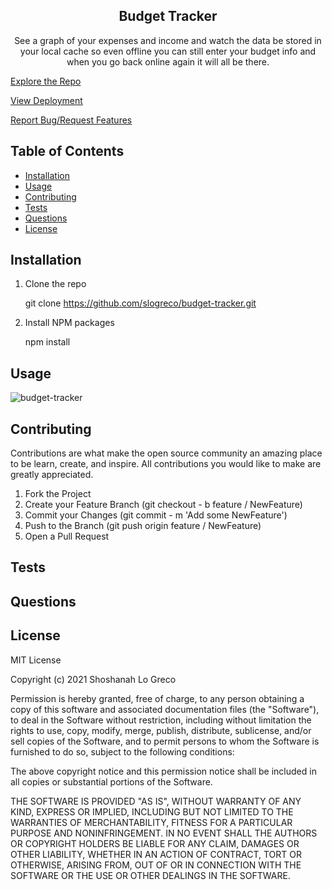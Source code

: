 
<h2 align = "center"><strong> Budget Tracker </strong></h2>
    
<p align = "center"> See a graph of your expenses and income and watch the data be stored in your local cache so even offline you can still enter your budget info and when you go back online again it will all be there.

<a href= "https://github.com/slogreco/budget-tracker"> Explore the Repo </a>

<a href= "https://budget-tracker-4000.herokuapp.com/"> View Deployment </a>

<a href="https://github.com/slogreco/budget-tracker/issues">Report Bug/Request Features</a>

</p>


## Table of Contents
* [Installation](#installation)
* [Usage](#usage)
* [Contributing](#contributing)
* [Tests](#tests)
* [Questions](#questions)
* [License](#license)

## Installation

1. Clone the repo

    git clone https://github.com/slogreco/budget-tracker.git

2. Install NPM packages

    npm install

## Usage

<img src= "/public/assets/screen-shot" alt = "budget-tracker">


## Contributing

Contributions are what make the open source community an amazing place to be learn, create, and inspire. All contributions you would like to make are greatly appreciated.

1. Fork the Project
2. Create your Feature Branch (git checkout - b feature / NewFeature)
3. Commit your Changes (git commit - m 'Add some NewFeature')
4. Push to the Branch (git push origin feature / NewFeature)
5. Open a Pull Request


## Tests



## Questions



## License

MIT License

Copyright (c) 2021 Shoshanah Lo Greco

Permission is hereby granted, free of charge, to any person obtaining a copy
of this software and associated documentation files (the "Software"), to deal
in the Software without restriction, including without limitation the rights
to use, copy, modify, merge, publish, distribute, sublicense, and/or sell
copies of the Software, and to permit persons to whom the Software is
furnished to do so, subject to the following conditions:

The above copyright notice and this permission notice shall be included in all
copies or substantial portions of the Software.

THE SOFTWARE IS PROVIDED "AS IS", WITHOUT WARRANTY OF ANY KIND, EXPRESS OR
IMPLIED, INCLUDING BUT NOT LIMITED TO THE WARRANTIES OF MERCHANTABILITY,
FITNESS FOR A PARTICULAR PURPOSE AND NONINFRINGEMENT. IN NO EVENT SHALL THE
AUTHORS OR COPYRIGHT HOLDERS BE LIABLE FOR ANY CLAIM, DAMAGES OR OTHER
LIABILITY, WHETHER IN AN ACTION OF CONTRACT, TORT OR OTHERWISE, ARISING FROM,
OUT OF OR IN CONNECTION WITH THE SOFTWARE OR THE USE OR OTHER DEALINGS IN THE
SOFTWARE.

    